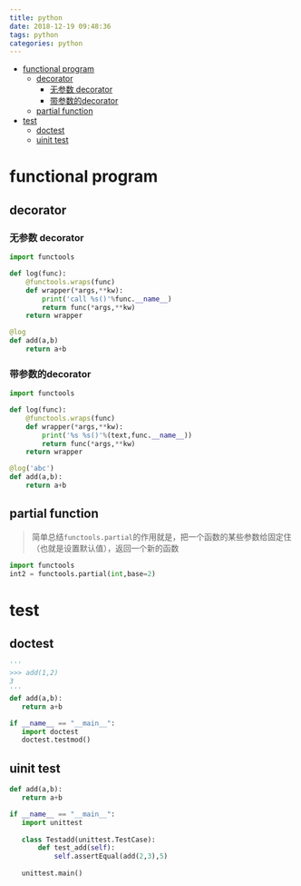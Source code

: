 ```yaml
---
title: python
date: 2018-12-19 09:48:36
tags: python
categories: python
---
```

- [functional program](#functional-program)
  - [decorator](#decorator)
    - [无参数 decorator](#无参数-decorator)
    - [带参数的decorator](#带参数的decorator)
  - [partial function](#partial-function)
- [test](#test)
  - [doctest](#doctest)
  - [uinit test](#uinit-test)

<!-- more -->

# functional program
## decorator
### 无参数 decorator
```python
import functools

def log(func):
    @functools.wraps(func)
    def wrapper(*args,**kw):
        print('call %s()'%func.__name__)
        return func(*args,**kw)
    return wrapper

@log
def add(a,b)
    return a+b
```
### 带参数的decorator
```python
import functools

def log(func):
    @functools.wraps(func)
    def wrapper(*args,**kw):
        print('%s %s()'%(text,func.__name__))
        return func(*args,**kw)
    return wrapper

@log('abc')
def add(a,b):
    return a+b
```
## partial function
>简单总结`functools.partial`的作用就是，把一个函数的某些参数给固定住（也就是设置默认值），返回一个新的函数
```python
import functools
int2 = functools.partial(int,base=2)
```

# test
## doctest

 ```python
 '''
 >>> add(1,2)
 3
 '''
 def add(a,b):
    return a+b

if __name__ == "__main__":
    import doctest
    doctest.testmod()
 ```

## uinit test
 
 ```python
 def add(a,b):
    return a+b

if __name__ == "__main__":
    import unittest
  
    class Testadd(unittest.TestCase):
        def test_add(self):
            self.assertEqual(add(2,3),5)
        
    unittest.main()
 ```
